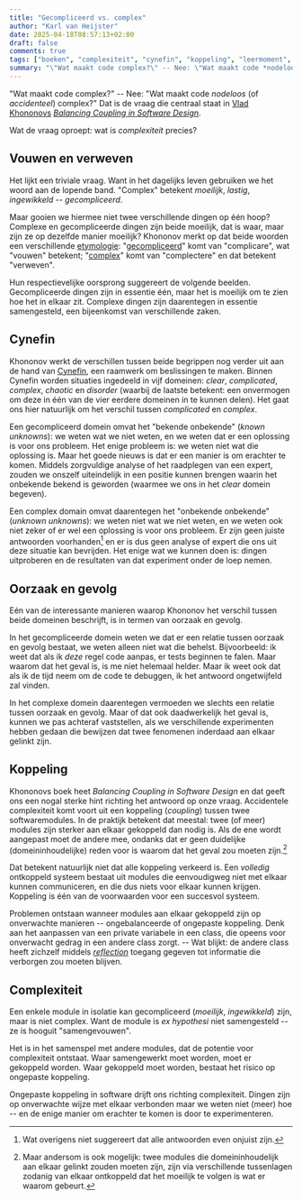 ```yaml
---
title: "Gecompliceerd vs. complex"
author: "Karl van Heijster"
date: 2025-04-18T08:57:13+02:00
draft: false
comments: true
tags: ["boeken", "complexiteit", "cynefin", "koppeling", "leermoment", "mentaal model"]
summary: "\"Wat maakt code complex?\" -- Nee: \"Wat maakt code *nodeloos* (of *accidenteel*) complex?\" Dat is de vraag die centraal staat in Vlad Khononovs *Balancing Coupling in Software Design*. Wat de vraag oproept: wat is *complexiteit* precies?"
---
```


"Wat maakt code complex?" -- Nee: "Wat maakt code *nodeloos* (of *accidenteel*) complex?" Dat is de vraag die centraal staat in [Vlad Khononovs](https://vladikk.com/) [*Balancing Coupling in Software Design*](https://www.pearson.com/en-us/subject-catalog/p/balancing-coupling-in-software-design-successful-software-architecture-in-general-and-distributed-systems/P200000000372/9780137353576 "Vlad Khononov, 'Balancing Coupling in Software Design: Universal Design Principles for Architecting Modular Software Systems', Addison-Wesley Professional 2024").


Wat de vraag oproept: wat is *complexiteit* precies?


## Vouwen en verweven


Het lijkt een triviale vraag. Want in het dagelijks leven gebruiken we het woord aan de lopende band. "Complex" betekent *moeilijk*, *lastig*, *ingewikkeld* -- *gecompliceerd*.


Maar gooien we hiermee niet twee verschillende dingen op één hoop? Complexe en gecompliceerde dingen zijn beide moeilijk, dat is waar, maar zijn ze op dezelfde manier moeilijk? Khononov merkt op dat beide woorden een verschillende [etymologie](https://en.wikipedia.org/wiki/Etymology "'Etymology', Wikipedia"): "[gecompliceerd](https://www.etymonline.com/word/complicated "'complicated (adj.)', Etymonline")" komt van "complicare", wat "vouwen" betekent; "[complex](https://www.etymonline.com/word/complex "'complex (adj.)', Etymonline")" komt van "complectere" en dat betekent "verweven".


Hun respectievelijke oorsprong suggereert de volgende beelden. Gecompliceerde dingen zijn in essentie één, maar het is moeilijk om te zien hoe het in elkaar zit. Complexe dingen zijn daarentegen in essentie samengesteld, een bijeenkomst van verschillende zaken.


## Cynefin


Khononov werkt de verschillen tussen beide begrippen nog verder uit aan de hand van [Cynefin](https://en.wikipedia.org/wiki/Cynefin_framework "'Cynefin framework', Wikipedia"), een raamwerk om beslissingen te maken. Binnen Cynefin worden situaties ingedeeld in vijf domeinen: *clear*, *complicated*, *complex*, *chaotic* en *disorder* (waarbij de laatste betekent: een onvermogen om deze in één van de vier eerdere domeinen in te kunnen delen). Het gaat ons hier natuurlijk om het verschil tussen *complicated* en *complex*.


Een gecompliceerd domein omvat het "bekende onbekende" (*known unknowns*): we weten wat we niet weten, en we weten dat er een oplossing is voor ons probleem. Het enige probleem is: we weten niet wat die oplossing is. Maar het goede nieuws is dat er een manier is om erachter te komen. Middels zorgvuldige analyse of het raadplegen van een expert, zouden we onszelf uiteindelijk in een positie kunnen brengen waarin het onbekende bekend is geworden (waarmee we ons in het *clear* domein begeven).


Een complex domain omvat daarentegen het "onbekende onbekende" (*unknown unknowns*): we weten niet wat we niet weten, en we weten ook niet zeker of er wel een oplossing is voor ons probleem. Er zijn geen juiste antwoorden voorhanden[^1] en er is dus geen analyse of expert die ons uit deze situatie kan bevrijden. Het enige wat we kunnen doen is: dingen uitproberen en de resultaten van dat experiment onder de loep nemen. 


## Oorzaak en gevolg


Eén van de interessante manieren waarop Khononov het verschil tussen beide domeinen beschrijft, is in termen van oorzaak en gevolg.


In het gecompliceerde domein weten we dat er een relatie tussen oorzaak en gevolg bestaat, we weten alleen niet wat die behelst. Bijvoorbeeld: ik weet dat als ik *deze* regel code aanpas, er tests beginnen te falen. Maar waarom dat het geval is, is me niet helemaal helder. Maar ik weet ook dat als ik de tijd neem om de code te debuggen, ik het antwoord ongetwijfeld zal vinden.


In het complexe domein daarentegen vermoeden we slechts een relatie tussen oorzaak en gevolg. Maar of dat ook daadwerkelijk het geval is, kunnen we pas achteraf vaststellen, als we verschillende experimenten hebben gedaan die bewijzen dat twee fenomenen inderdaad aan elkaar gelinkt zijn.


## Koppeling


Khononovs boek heet *Balancing Coupling in Software Design* en dat geeft ons een nogal sterke hint richting het antwoord op onze vraag. Accidentele complexiteit komt voort uit een koppeling (*coupling*) tussen twee softwaremodules. In de praktijk betekent dat meestal: twee (of meer) modules zijn sterker aan elkaar gekoppeld dan nodig is. Als de ene wordt aangepast moet de andere mee, ondanks dat er geen duidelijke (domeininhoudelijke) reden voor is waarom dat het geval zou moeten zijn.[^2]


Dat betekent natuurlijk niet dat alle koppeling verkeerd is. Een *volledig* ontkoppeld systeem bestaat uit modules die eenvoudigweg niet met elkaar kunnen communiceren, en die dus niets voor elkaar kunnen krijgen. Koppeling is één van de voorwaarden voor een succesvol systeem.


Problemen ontstaan wanneer modules aan elkaar gekoppeld zijn op onverwachte manieren -- ongebalanceerde of ongepaste koppeling. Denk aan het aanpassen van een private variabele in een class, die opeens voor onverwacht gedrag in een andere class zorgt. -- Wat blijkt: de andere class heeft zichzelf middels [*reflection*](https://docs.microsoft.com/en-us/dotnet/csharp/programming-guide/concepts/reflection) toegang gegeven tot informatie die verborgen zou moeten blijven.


## Complexiteit


Een enkele module in isolatie kan gecompliceerd (*moeilijk*, *ingewikkeld*) zijn, maar is niet complex. Want de module is *ex hypothesi* niet samengesteld -- ze is hooguit "samengevouwen". 


Het is in het samenspel met andere modules, dat de potentie voor complexiteit ontstaat. Waar samengewerkt moet worden, moet er gekoppeld worden. Waar gekoppeld moet worden, bestaat het risico op ongepaste koppeling. 


Ongepaste koppeling in software drijft ons richting complexiteit. Dingen zijn op onverwachte wijze met elkaar verbonden maar we weten niet (meer) hoe -- en de enige manier om erachter te komen is door te experimenteren.


[^1]: Wat overigens niet suggereert dat alle antwoorden even onjuist zijn.

[^2]: Maar andersom is ook mogelijk: twee modules die domeininhoudelijk aan elkaar gelinkt zouden moeten zijn, zijn via verschillende tussenlagen zodanig van elkaar ontkoppeld dat het moeilijk te volgen is wat er waarom gebeurt.